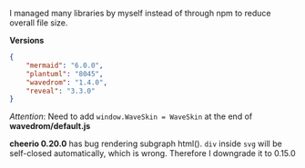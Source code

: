 I managed many libraries by myself instead of through npm to reduce overall file size.

**Versions**
```json
{
    "mermaid": "6.0.0",
    "plantuml": "8045",
    "wavedrom": "1.4.0",
    "reveal": "3.3.0"
}
```  

*Attention*: Need to add `window.WaveSkin = WaveSkin` at the end of **wavedrom/default.js**

**cheerio 0.20.0** has bug rendering subgraph html(). `div` inside `svg` will be self-closed automatically, which is wrong. Therefore I downgrade it to 0.15.0
